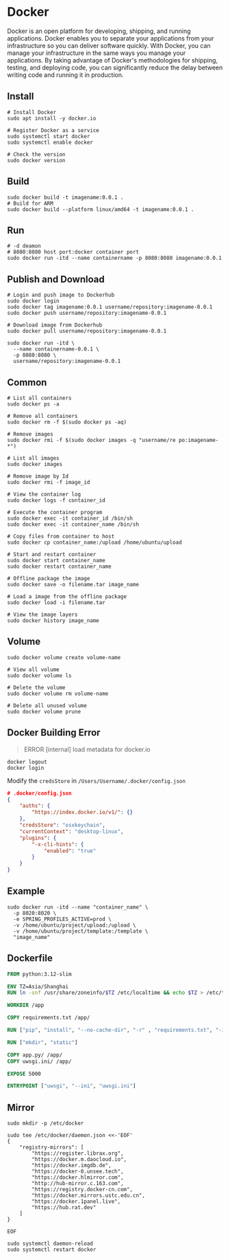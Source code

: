# Docker

Docker is an open platform for developing, shipping, and running applications. Docker enables you to separate your applications from your infrastructure so you can deliver software quickly. With Docker, you can manage your infrastructure in the same ways you manage your applications. By taking advantage of Docker's methodologies for shipping, testing, and deploying code, you can significantly reduce the delay between writing code and running it in production.

## Install

```shell
# Install Docker
sudo apt install -y docker.io

# Register Docker as a service
sudo systemctl start docker
sudo systemctl enable docker

# Check the version
sudo docker version
```

## Build

```shell
sudo docker build -t imagename:0.0.1 .
# Build for ARM
sudo docker build --platform linux/amd64 -t imagename:0.0.1 .
```

## Run

```shell
# -d deamon
# 8080:8080 host port:docker container port
sudo docker run -itd --name containername -p 8080:8080 imagename:0.0.1
```

## Publish and Download

```shell
# Login and push image to Dockerhub
sudo docker login
sudo docker tag imagename:0.0.1 username/repository:imagename-0.0.1
sudo docker push username/repository:imagename-0.0.1

# Download image from Dockerhub
sudo docker pull username/repository:imagename-0.0.1

sudo docker run -itd \
  --name containername-0.0.1 \
  -p 8080:8080 \
  username/repository:imagename-0.0.1
```

## Common

```shell
# List all containers
sudo docker ps -a

# Remove all containers
sudo docker rm -f $(sudo docker ps -aq)

# Remove images
sudo docker rmi -f $(sudo docker images -q "username/re po:imagename-*")

# List all images
sudo docker images

# Remove image by Id
sudo docker rmi -f image_id

# View the container log
sudo docker logs -f container_id

# Execute the container program
sudo docker exec -it container_id /bin/sh
sudo docker exec -it container_name /bin/sh

# Copy files from container to host
sudo docker cp container_name:/upload /home/ubuntu/upload

# Start and restart container
sudo docker start container_name
sudo docker restart container_name

# Offline package the image
sudo docker save -o filename.tar image_name

# Load a image from the offline package
sudo docker load -i filename.tar

# View the image layers
sudo docker history image_name
```

## Volume

```shell
sudo docker volume create volume-name

# View all volume
sudo docker volume ls

# Delete the volume
sudo docker volume rm volume-name

# Delete all unused volume
sudo docker volume prune
```

## Docker Building Error

> ERROR [internal] load metadata for docker.io

```shell
docker logout
docker login
```

Modify the `credsStore` in `/Users/Username/.docker/config.json `

```json
# .docker/config.json
{
	"auths": {
		"https://index.docker.io/v1/": {}
	},
	"credsStore": "osxkeychain",
	"currentContext": "desktop-linux",
	"plugins": {
		"-x-cli-hints": {
			"enabled": "true"
		}
	}
}
```

## Example

```shell
sudo docker run -itd --name "container_name" \
  -p 8020:8020 \
  -e SPRING_PROFILES_ACTIVE=prod \
  -v /home/ubuntu/project/upload:/upload \
  -v /home/ubuntu/project/template:/template \
  "image_name"
```

## Dockerfile

```dockerfile
FROM python:3.12-slim

ENV TZ=Asia/Shanghai
RUN ln -snf /usr/share/zoneinfo/$TZ /etc/localtime && echo $TZ > /etc/timezone

WORKDIR /app

COPY requirements.txt /app/

RUN ["pip", "install", "--no-cache-dir", "-r" , "requirements.txt", "-i", "https://pypi.tuna.tsinghua.edu.cn/simple"]

RUN ["mkdir", "static"]

COPY app.py/ /app/
COPY uwsgi.ini/ /app/

EXPOSE 5000

ENTRYPOINT ["uwsgi", "--ini", "uwsgi.ini"]
```

## Mirror

```shell
sudo mkdir -p /etc/docker 
 
sudo tee /etc/docker/daemon.json <<-'EOF'
{
    "registry-mirrors": [
        "https://register.librax.org",
        "https://docker.m.daocloud.io",
        "https://docker.imgdb.de",
        "https://docker-0.unsee.tech",
        "https://docker.hlmirror.com",
        "http://hub-mirror.c.163.com",
        "https://registry.docker-cn.com",
        "https://docker.mirrors.ustc.edu.cn",
        "https://docker.1panel.live",
        "https://hub.rat.dev"
    ]
}

EOF 
 
sudo systemctl daemon-reload 
sudo systemctl restart docker 
```

